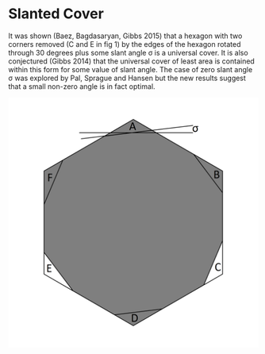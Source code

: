 # Slanted Cover
It was shown (Baez, Bagdasaryan, Gibbs 2015) that a hexagon with two corners removed (C and E in fig 1) by the edges of the hexagon rotated through 30 degrees plus some slant angle σ is a universal cover. It is also conjectured (Gibbs 2014) that the universal cover of least area is contained within this form for some value of slant angle. The case of zero slant angle σ was explored by Pal, Sprague and Hansen but the new results suggest that a small non-zero angle is in fact optimal.

![Figure 1](figures/fig1.png)
